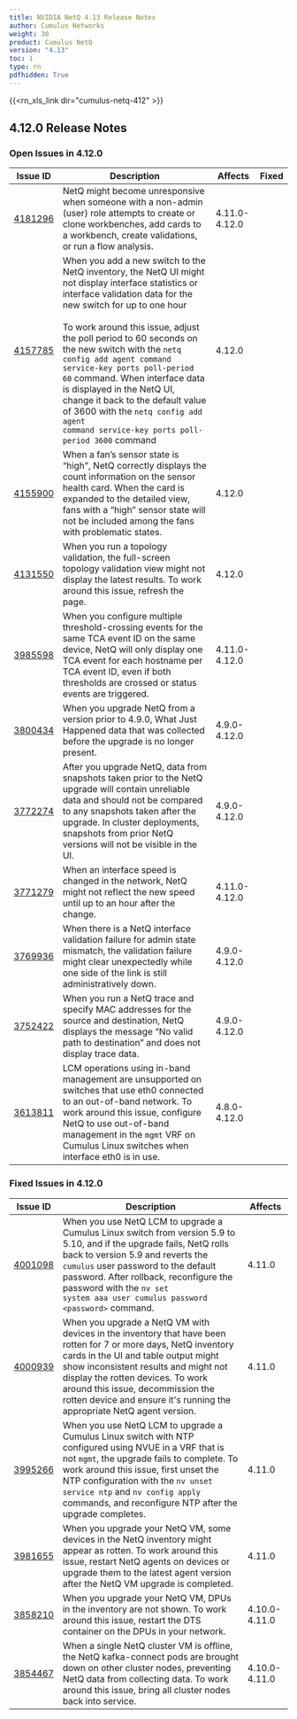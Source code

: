 ```yaml
---
title: NVIDIA NetQ 4.13 Release Notes
author: Cumulus Networks
weight: 30
product: Cumulus NetQ
version: "4.13"
toc: 1
type: rn
pdfhidden: True
---
```

{{<rn_xls_link dir="cumulus-netq-412" >}}
## 4.12.0 Release Notes
### Open Issues in 4.12.0

|  Issue ID 	|   Description	|   Affects	|   Fixed |
|---	        |---	        |---	    |---	                |
| <a name="4181296"></a> [4181296](#4181296) <a name="4181296"></a> <br /> | NetQ might become unresponsive when someone with a non-admin (user) role attempts to create or clone workbenches, add cards to a workbench, create validations, or run a flow analysis. | 4.11.0-4.12.0 | |
| <a name="4157785"></a> [4157785](#4157785) <a name="4157785"></a> <br /> | When you add a new switch to the NetQ inventory, the NetQ UI might not display interface statistics or interface validation data for the new switch for up to one hour<br /><br>To work around this issue, adjust the poll period to 60 seconds on the new switch with the <code>netq config add agent command service-key ports poll-period 60</code> command. When interface data is displayed in the NetQ UI, change it back to the default value of 3600 with the <code>netq config add agent command service-key ports poll-period 3600</code> command<br /> | 4.12.0 | |
| <a name="4155900"></a> [4155900](#4155900) <a name="4155900"></a> <br /> | When a fan’s sensor state is “high”, NetQ correctly displays the count information on the sensor health card. When the card is expanded to the detailed view, fans with a “high” sensor state will not be included among the fans with problematic states. | 4.12.0 | |
| <a name="4131550"></a> [4131550](#4131550) <a name="4131550"></a> <br /> | When you run a topology validation, the full-screen topology validation view might not display the latest results. To work around this issue, refresh the page. | 4.12.0 | |
| <a name="3985598"></a> [3985598](#3985598) <a name="3985598"></a> <br /> | When you configure multiple threshold-crossing events for the same TCA event ID on the same device, NetQ will only display one TCA event for each hostname per TCA event ID, even if both thresholds are crossed or status events are triggered.   | 4.11.0-4.12.0 | |
| <a name="3800434"></a> [3800434](#3800434) <a name="3800434"></a> <br /> | When you upgrade NetQ from a version prior to 4.9.0, What Just Happened data that was collected before the upgrade is no longer present. | 4.9.0-4.12.0 | |
| <a name="3772274"></a> [3772274](#3772274) <a name="3772274"></a> <br /> | After you upgrade NetQ, data from snapshots taken prior to the NetQ upgrade will contain unreliable data and should not be compared to any snapshots taken after the upgrade. In cluster deployments, snapshots from prior NetQ versions will not be visible in the UI. | 4.9.0-4.12.0 | |
| <a name="3771279"></a> [3771279](#3771279) <a name="3771279"></a> <br /> | When an interface speed is changed in the network, NetQ might not reflect the new speed until up to an hour after the change. | 4.11.0-4.12.0 | |
| <a name="3769936"></a> [3769936](#3769936) <a name="3769936"></a> <br /> | When there is a NetQ interface validation failure for admin state mismatch, the validation failure might clear unexpectedly while one side of the link is still administratively down. | 4.9.0-4.12.0 | |
| <a name="3752422"></a> [3752422](#3752422) <a name="3752422"></a> <br /> | When you run a NetQ trace and specify MAC addresses for the source and destination, NetQ displays the message “No valid path to destination” and does not display trace data. | 4.9.0-4.12.0 | |
| <a name="3613811"></a> [3613811](#3613811) <a name="3613811"></a> <br /> | LCM operations using in-band management are unsupported on switches that use eth0 connected to an out-of-band network. To work around this issue, configure NetQ to use out-of-band management in the <code>mgmt</code> VRF on Cumulus Linux switches when interface eth0 is in use. | 4.8.0-4.12.0 | |

### Fixed Issues in 4.12.0
|  Issue ID 	|   Description	|   Affects	|
|---	        |---	        |---	    |
| <a name="4001098"></a> [4001098](#4001098) <a name="4001098"></a> <br /> | When you use NetQ LCM to upgrade a Cumulus Linux switch from version 5.9 to 5.10, and if the upgrade fails, NetQ rolls back to version 5.9 and reverts the <code>cumulus</code> user password to the default password. After rollback, reconfigure the password with the <code>nv set system aaa user cumulus password \<password\></code> command.   | 4.11.0 | |
| <a name="4000939"></a> [4000939](#4000939) <a name="4000939"></a> <br /> | When you upgrade a NetQ VM with devices in the inventory that have been rotten for 7 or more days, NetQ inventory cards in the UI and table output might show inconsistent results and might not display the rotten devices. To work around this issue, decommission the rotten device and ensure it's running the appropriate NetQ agent version. | 4.11.0 | |
| <a name="3995266"></a> [3995266](#3995266) <a name="3995266"></a> <br /> | When you use NetQ LCM to upgrade a Cumulus Linux switch with NTP configured using NVUE in a VRF that is not <code>mgmt</code>, the upgrade fails to complete. To work around this issue, first unset the NTP configuration with the <code>nv unset service ntp</code> and <code>nv config apply</code> commands, and reconfigure NTP after the upgrade completes. | 4.11.0 | |
| <a name="3981655"></a> [3981655](#3981655) <a name="3981655"></a> <br /> | When you upgrade your NetQ VM, some devices in the NetQ inventory might appear as rotten. To work around this issue, restart NetQ agents on devices or upgrade them to the latest agent version after the NetQ VM upgrade is completed. | 4.11.0 | |
| <a name="3858210"></a> [3858210](#3858210) <a name="3858210"></a> <br /> | When you upgrade your NetQ VM, DPUs in the inventory are not shown. To work around this issue, restart the DTS container on the DPUs in your network. | 4.10.0-4.11.0 | |
| <a name="3854467"></a> [3854467](#3854467) <a name="3854467"></a> <br /> | When a single NetQ cluster VM is offline, the NetQ kafka-connect pods are brought down on other cluster nodes, preventing NetQ data from collecting data. To work around this issue, bring all cluster nodes back into service. | 4.10.0-4.11.0 | |

